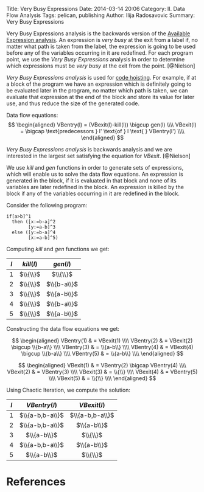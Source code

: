 Title: Very Busy Expressions
Date: 2014-03-14 20:06
Category: II. Data Flow Analysis
Tags: pelican, publishing
Author: Ilija Radosavovic
Summary: Very Busy Expressions


Very Busy Expressions analysis is the backwards version of the [Available Expression analysis](available-expressions.html).
An expression is *very busy* at the exit from a label if, no matter what path is taken from the
label, the expression is going to be used before any of the variables occurring in it are redefined.
For each program point, we use the *Very Busy Expressions* analysis in order to determine
which expressions must be *very busy* at the exit from the point. [@Nielson]

*Very Busy Expressions analysis* is used for 
[code hoisting](code-hoisting.html).
For example, if at a block of the program we have an expression which is definitely going to be
evaluated later in the program, no matter which path is taken, we can evaluate
that expression at the end of the block and store its value for later use,
and thus reduce the size of the generated code.

Data flow equations:
$$
  \begin{aligned}
  VBentry(l)  = (VBexit(l)-kill(l)) \bigcup gen(l)  \\\\
  VBexit(l) = \bigcap \text{predecessors  } l' \text{of } l \text{ } VBentry(l') \\\\
  \end{aligned}
$$

*Very Busy Expressions analysis* is backwards analysis and we are interested in the largest
set satisfying the equation for $VBexit$. [@Nielson]

We use $kill$ and $gen$ functions in order to generate sets of expressions,
which will enable us to solve the data flow equations.
An expression is generated in the block, if it is evaluated in that block and none of its variables are later redefined in the block.
An expression is killed by the block if any of the variables occurring in it are redefined in the block.

Consider the following program:

    if[a>b]^1
      then ([x:=b-a]^2
            [y:=a-b]^3
      else ([y:=b-a]^4
            [x:=a-b]^5)

Computing $kill$ and $gen$ functions we get:

|<center>$l$</center>|<center>$kill(l)$</center> | <center>$gen(l)$<center/>  |
|:--:|:----------:|:-------------:|
| 1 | $\\{\\}$   | $\\{\\}$      |
| 2 | $\\{\\}$   | $\\{b-a\\}$ |
| 3 | $\\{\\}$   | $\\{a-b\\}$ |
| 4 | $\\{\\}$   | $\\{b-a\\}$ |
| 5 | $\\{\\}$   | $\\{a-b\\}$ |

Constructing the data flow equations we get:

$$
  \begin{aligned}
    VBentry(1) & = VBexit(1) \\\\
    VBentry(2) & = VBexit(2) \bigcup \\{b-a\\} \\\\
    VBentry(3) & = \\{a-b\\} \\\\
    VBentry(4) & = VBexit(4) \bigcup \\{b-a\\} \\\\
    VBentry(5) & = \\{a-b\\} \\\\
  \end{aligned}
$$

$$
  \begin{aligned}
    VBexit(1) & = VBentry(2) \bigcap VBentry(4) \\\\
    VBexit(2) & = VBentry(3) \\\\
    VBexit(3) & = \\{\\} \\\\
    VBexit(4) & = VBentry(5) \\\\
    VBexit(5) & = \\{\\} \\\\
  \end{aligned}
$$

Using Chaotic Iteration, we compute the solution:

|<center>$l$</center>| <center>$VBentry(l)$</center> | <center>$VBexit(l)$</center>  |
|:-:|:---------------:|:---------------:|
| 1 | $\\{a-b,b-a\\}$ | $\\{a-b,b-a\\}$ |
| 2 | $\\{a-b,b-a\\}$ | $\\{a-b\\}$     |
| 3 | $\\{a-b\\}$     | $\\{\\}$        |
| 4 | $\\{a-b,b-a\\}$ | $\\{a-b\\}$     |
| 5 | $\\{a-b\\}$     | $\\{\\}$        |



References
==========
[@Nielson "Nielson, Flemming, Hanne R. Nielson, and Chris Hankin. Principles of program analysis. Springer, 1999. Page 44-47"]: http://www2.imm.dtu.dk/~hrni/PPA/ppa.html
